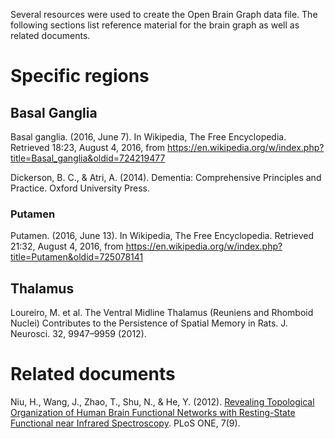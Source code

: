 Several resources were used to create the Open Brain Graph data file. The following sections list reference material for the brain graph as well as related documents.

# Specific regions
## Basal Ganglia
Basal ganglia. (2016, June 7). In Wikipedia, The Free Encyclopedia. Retrieved 18:23, August 4, 2016, from https://en.wikipedia.org/w/index.php?title=Basal_ganglia&oldid=724219477

Dickerson, B. C., & Atri, A. (2014). Dementia: Comprehensive Principles and Practice. Oxford University Press.

### Putamen
Putamen. (2016, June 13). In Wikipedia, The Free Encyclopedia. Retrieved 21:32, August 4, 2016, from https://en.wikipedia.org/w/index.php?title=Putamen&oldid=725078141

## Thalamus
Loureiro, M. et al. The Ventral Midline Thalamus (Reuniens and Rhomboid Nuclei) Contributes to the Persistence of Spatial Memory in Rats. J. Neurosci. 32, 9947–9959 (2012).


# Related documents
Niu, H., Wang, J., Zhao, T., Shu, N., & He, Y. (2012). [Revealing Topological Organization of Human Brain Functional Networks with Resting-State Functional near Infrared Spectroscopy](http://journals.plos.org/plosone/article/asset?id=10.1371%2Fjournal.pone.0045771.PDF). PLoS ONE, 7(9).


